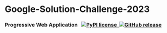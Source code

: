 # Google-Solution-Challenge-2023

### Progressive Web Application &nbsp;&nbsp;[![PyPI license](https://img.shields.io/pypi/l/ansicolortags.svg) &nbsp;![GitHub release](https://img.shields.io/github/release/Jazz-hash/Google-Solution-Challenge-2023)](https://github.com/Jazz-hash/Google-Solution-Challenge-2023)
